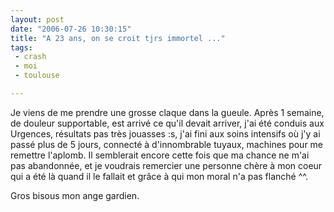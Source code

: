 ```yaml
---
layout: post
date: "2006-07-26 10:30:15"
title: "A 23 ans, on se croit tjrs immortel ..."
tags:
 - crash
 - moi
 - toulouse

---
```


Je viens de me prendre une grosse claque dans la gueule. Après 1 semaine, de douleur supportable, est arrivé ce qu'il devait arriver, j'ai été conduis aux Urgences, résultats pas très jouasses :s, j'ai fini aux soins intensifs où j'y ai passé plus de 5 jours, connecté à d'innombrable tuyaux, machines pour me remettre l'aplomb. Il semblerait encore cette fois que ma chance ne m'ai pas abandonnée, et je voudrais remercier une personne chère à mon coeur qui a été là quand il le fallait et grâce à qui mon moral n'a pas flanché ^^.

Gros bisous mon ange gardien.
